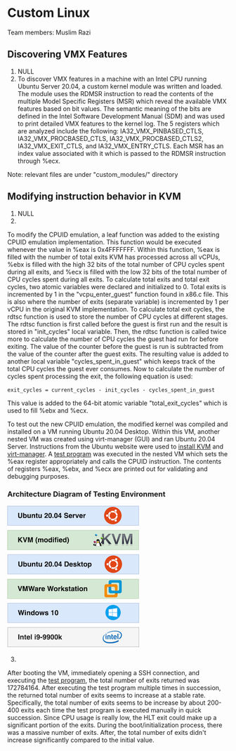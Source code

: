 # Custom Linux

Team members: Muslim Razi

## Discovering VMX Features

1. NULL
2. To discover VMX features in a machine with an Intel CPU running Ubuntu Server 20.04, a custom kernel module was written and loaded. The module uses the RDMSR instruction to read the contents of the multiple Model Specific Registers (MSR) which reveal the available VMX features based on bit values. The semantic meaning of the bits are defined in the Intel Software Development Manual (SDM) and was used to print detailed VMX features to the kernel log. The 5 registers which are analyzed include the following: IA32_VMX_PINBASED_CTLS, IA32_VMX_PROCBASED_CTLS, IA32_VMX_PROCBASED_CTLS2, IA32_VMX_EXIT_CTLS, and IA32_VMX_ENTRY_CTLS. Each MSR has an index value associated with it which is passed to the RDMSR instruction through %ecx. 

Note: relevant files are under "custom_modules/" directory

## Modifying instruction behavior in KVM

1. NULL
2.
To modify the CPUID emulation, a leaf function was added to the existing CPUID emulation implementation. This function would be executed whenever the value in %eax is 0x4FFFFFFF. Within this function, %eax is filled with the number of total exits KVM has processed across all vCPUs, %ebx is filled with the high 32 bits of the total number of CPU cycles spent during all exits, and %ecx is filled with the low 32 bits of the total number of CPU cycles spent during all exits. To calculate total exits and total exit cycles, two atomic variables were declared and initialized to 0. Total exits is incremented by 1 in the "vcpu_enter_guest" function found in x86.c file. This is also where the number of exits (separate variable) is incremented by 1 per vCPU in the original KVM implementation. To calculate total exit cycles, the rdtsc function is used to store the number of CPU cycles at different stages. The rdtsc function is first called before the guest is first run and the result is stored in "init_cycles" local variable. Then, the rdtsc function is called twice more to calculate the number of CPU cycles the guest had run for before exiting. The value of the counter before the guest is run is subtracted from the value of the counter after the guest exits. The resulting value is added to another local variable "cycles_spent_in_guest" which keeps track of the total CPU cycles the guest ever consumes. Now to calculate the number of cycles spent processing the exit, the following equation is used:
```
exit_cycles = current_cycles - init_cycles - cycles_spent_in_guest
```
This value is added to the 64-bit atomic variable "total_exit_cycles" which is used to fill %ebx and %ecx.

To test out the new CPUID emulation, the modified kernel was compiled and installed on a VM running Ubuntu 20.04 Desktop. Within this VM, another nested VM was created using virt-manager (GUI) and ran Ubuntu 20.04 Server. Instructions from the Ubuntu website were used to [install KVM](https://help.ubuntu.com/community/KVM/Installation) and [virt-manager](https://help.ubuntu.com/community/KVM/VirtManager). A [test program](test_cpuid/prog.c) was executed in the nested VM which sets the %eax register appropriately and calls the CPUID instruction. The contents of registers %eax, %ebx, and %ecx are printed out for validating and debugging purposes.

### Architecture Diagram of Testing Environment
![Testing Architecture](environment.png)

3.
After booting the VM, immediately opening a SSH connection, and executing the [test program](test_cpuid/prog.c), the total number of exits returned was 172784164. After executing the test program multiple times in succession, the returned total number of exits seems to increase at a stable rate. Specifically, the total number of exits seems to be increase by about 200-400 exits each time the test program is executed manually in quick succession. Since CPU usage is really low, the HLT exit could make up a significant portion of the exits. During the boot/initialization process, there was a massive number of exits. After, the total number of exits didn't increase significantly compared to the initial value.

